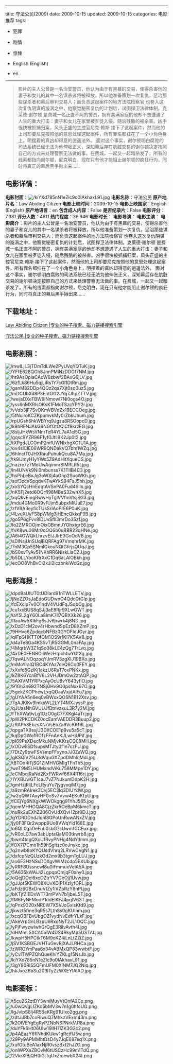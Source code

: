 
---
title: 守法公民(2009)
date: 2009-10-15
updated: 2009-10-15
categories: 电影推荐
tags:
- 犯罪
- 剧情
- 惊悚

- English (English)
- en
---


> 影片的主人公曾是一名治安警员，他认为由于有黑幕的交易，使得杀害他的妻子和女儿的其中一名谋杀者将被释放，所以他准备策划一次复仇，惩治那些谋杀者和幕后审判交易人；而负责这起案件的地方法院检察官 也卷入这次复仇阴谋的漩涡之中，他察觉秘密复仇的计划后，试图捍卫法律体制。克莱德·谢尔顿 是费城一名正直不阿的警员，拥有美满家庭的他却不想遭遇了人生的重大打击：妻子和女儿在家里被歹徒入侵，随后残酷的被杀害。凶手很快被抓捕归案，风头正盛的主控官尼克·赖斯 接下了这起案件，然而他的上司却要尼克按照他的意思处理这起案件，所有罪名都扛在了一个小角色身上，明摆着的真凶却得意的逍遥法外。 面对这个事实，谢尔顿明白腐败的司法系统已经无法为他伸张正义，深知幕后存在肮脏交易的谢尔顿决定按照自己的方式来处理警察无法做的事。在费城，一起又一起暗杀发了，所有的线索都指向谢尔顿，尼克明白，现在只有他才能阻止谢尔顿的疯狂行为，同时将真正的幕后黑手揪出来……

## **电影详情**：

**电影封面**：<img src="https://image.tmdb.org/t/p/w200/kiYXd785nN1eZlc9o0IAkhaxL91.jpg" alt="/kiYXd785nN1eZlc9o0IAkhaxL91.jpg" title="/kiYXd785nN1eZlc9o0IAkhaxL91.jpg">
**电影名称**：守法公民
**原产地片名**：Law Abiding Citizen
**电影上映时间**：2009-10-15
**电影上映国家**：English (English)
**原产地语言**：en
**包含成人内容**：False
**是否纪录片**：False
**电影评分**：7.381
**评分人数**：4811
**热门程度**：36.946
**电影时长**：
**电影导演**：
**电影主演**：
**电影简介**：影片的主人公曾是一名治安警员，他认为由于有黑幕的交易，使得杀害他的妻子和女儿的其中一名谋杀者将被释放，所以他准备策划一次复仇，惩治那些谋杀者和幕后审判交易人；而负责这起案件的地方法院检察官 也卷入这次复仇阴谋的漩涡之中，他察觉秘密复仇的计划后，试图捍卫法律体制。克莱德·谢尔顿 是费城一名正直不阿的警员，拥有美满家庭的他却不想遭遇了人生的重大打击：妻子和女儿在家里被歹徒入侵，随后残酷的被杀害。凶手很快被抓捕归案，风头正盛的主控官尼克·赖斯 接下了这起案件，然而他的上司却要尼克按照他的意思处理这起案件，所有罪名都扛在了一个小角色身上，明摆着的真凶却得意的逍遥法外。 面对这个事实，谢尔顿明白腐败的司法系统已经无法为他伸张正义，深知幕后存在肮脏交易的谢尔顿决定按照自己的方式来处理警察无法做的事。在费城，一起又一起暗杀发了，所有的线索都指向谢尔顿，尼克明白，现在只有他才能阻止谢尔顿的疯狂行为，同时将真正的幕后黑手揪出来……

## **下载地址**：
[Law Abiding Citizen |专业的种子搜索、磁力链接搜索引擎](https://movie.amd794.com:2083/?search=Law%20Abiding%20Citizen&ordering=&mode=match_phrase&page_size=10&page=1)

[守法公民 |专业的种子搜索、磁力链接搜索引擎](https://movie.amd794.com:2083/?search=%E5%AE%88%E6%B3%95%E5%85%AC%E6%B0%91&ordering=&mode=match_phrase&page_size=10&page=1)
 

## **电影剧照**：
<img src="https://image.tmdb.org/t/p/original/mwlLjL3jTDmTdLWe2PyUVqYQTuK.jpg" alt="/mwlLjL3jTDmTdLWe2PyUVqYQTuK.jpg" title="/mwlLjL3jTDmTdLWe2PyUVqYQTuK.jpg"><img src="https://image.tmdb.org/t/p/original/YFfE628QGh8JnnPMlNzDDGf7NM.jpg" alt="/YFfE628QGh8JnnPMlNzDDGf7NM.jpg" title="/YFfE628QGh8JnnPMlNzDDGf7NM.jpg"><img src="https://image.tmdb.org/t/p/original/ht9AsOpiaCAoW6zbwf2BAxG6jLV.jpg" alt="/ht9AsOpiaCAoW6zbwf2BAxG6jLV.jpg" title="/ht9AsOpiaCAoW6zbwf2BAxG6jLV.jpg"><img src="https://image.tmdb.org/t/p/original/6zfLk86Hu5qjLiRs1Y7cGl1DtRm.jpg" alt="/6zfLk86Hu5qjLiRs1Y7cGl1DtRm.jpg" title="/6zfLk86Hu5qjLiRs1Y7cGl1DtRm.jpg"><img src="https://image.tmdb.org/t/p/original/ganM82DDp4QQz2qa7Xjt0sq0uz5.jpg" alt="/ganM82DDp4QQz2qa7Xjt0sq0uz5.jpg" title="/ganM82DDp4QQz2qa7Xjt0sq0uz5.jpg"><img src="https://image.tmdb.org/t/p/original/mDCUbXd8P3EntOG2JYq7JhpZTTV.jpg" alt="/mDCUbXd8P3EntOG2JYq7JhpZTTV.jpg" title="/mDCUbXd8P3EntOG2JYq7JhpZTTV.jpg"><img src="https://image.tmdb.org/t/p/original/weijsDXeTBW9lNmowl7Ni0ogs4O.jpg" alt="/weijsDXeTBW9lNmowl7Ni0ogs4O.jpg" title="/weijsDXeTBW9lNmowl7Ni0ogs4O.jpg"><img src="https://image.tmdb.org/t/p/original/yss6nMXRlsOKsK1FMoTSzcYPY2r.jpg" alt="/yss6nMXRlsOKsK1FMoTSzcYPY2r.jpg" title="/yss6nMXRlsOKsK1FMoTSzcYPY2r.jpg"><img src="https://image.tmdb.org/t/p/original/vVdb3jF7SvOKmVBVdZx19ECCOeg.jpg" alt="/vVdb3jF7SvOKmVBVdZx19ECCOeg.jpg" title="/vVdb3jF7SvOKmVBVdZx19ECCOeg.jpg"><img src="https://image.tmdb.org/t/p/original/5tNuiroKCZKpumvkMy0rZbkUhum.jpg" alt="/5tNuiroKCZKpumvkMy0rZbkUhum.jpg" title="/5tNuiroKCZKpumvkMy0rZbkUhum.jpg"><img src="https://image.tmdb.org/t/p/original/rpUGsh6hkWBYrq9Jgzu8RSOopcD.jpg" alt="/rpUGsh6hkWBYrq9Jgzu8RSOopcD.jpg" title="/rpUGsh6hkWBYrq9Jgzu8RSOopcD.jpg"><img src="https://image.tmdb.org/t/p/original/k8hRENJAkG9NGfOtOQiCf9krzEG.jpg" alt="/k8hRENJAkG9NGfOtOQiCf9krzEG.jpg" title="/k8hRENJAkG9NGfOtOQiCf9krzEG.jpg"><img src="https://image.tmdb.org/t/p/original/8sIjJHkWsVNnrTeR4YL7aA1el5G.jpg" alt="/8sIjJHkWsVNnrTeR4YL7aA1el5G.jpg" title="/8sIjJHkWsVNnrTeR4YL7aA1el5G.jpg"><img src="https://image.tmdb.org/t/p/original/gqsc9YZR96F1yf0Jtli9K2Jp0t2.jpg" alt="/gqsc9YZR96F1yf0Jtli9K2Jp0t2.jpg" title="/gqsc9YZR96F1yf0Jtli9K2Jp0t2.jpg"><img src="https://image.tmdb.org/t/p/original/tXPgdJLCOmP2mfUWNlxhgXO1U1A.jpg" alt="/tXPgdJLCOmP2mfUWNlxhgXO1U1A.jpg" title="/tXPgdJLCOmP2mfUWNlxhgXO1U1A.jpg"><img src="https://image.tmdb.org/t/p/original/ov4slClE06WR9QNDakVQ7bm1WZq.jpg" alt="/ov4slClE06WR9QNDakVQ7bm1WZq.jpg" title="/ov4slClE06WR9QNDakVQ7bm1WZq.jpg"><img src="https://image.tmdb.org/t/p/original/6hlnctT0JHXRauPuhukQcu8A7Ma.jpg" alt="/6hlnctT0JHXRauPuhukQcu8A7Ma.jpg" title="/6hlnctT0JHXRauPuhukQcu8A7Ma.jpg"><img src="https://image.tmdb.org/t/p/original/tk9iJmyH1yYWs5Z9AdHitXqueCS.jpg" alt="/tk9iJmyH1yYWs5Z9AdHitXqueCS.jpg" title="/tk9iJmyH1yYWs5Z9AdHitXqueCS.jpg"><img src="https://image.tmdb.org/t/p/original/nazre7z7MoUwAqimnrSlMlfLR5t.jpg" alt="/nazre7z7MoUwAqimnrSlMlfLR5t.jpg" title="/nazre7z7MoUwAqimnrSlMlfLR5t.jpg"><img src="https://image.tmdb.org/t/p/original/ln4UNVk9Ni0mbunss7K1TIIB4C3.jpg" alt="/ln4UNVk9Ni0mbunss7K1TIIB4C3.jpg" title="/ln4UNVk9Ni0mbunss7K1TIIB4C3.jpg"><img src="https://image.tmdb.org/t/p/original/hsPhLeBxJg3oWXj4aOnp2SuoWKh.jpg" alt="/hsPhLeBxJg3oWXj4aOnp2SuoWKh.jpg" title="/hsPhLeBxJg3oWXj4aOnp2SuoWKh.jpg"><img src="https://image.tmdb.org/t/p/original/sof3zcVSpqdvKTwAYkS94FsJ5hh.jpg" alt="/sof3zcVSpqdvKTwAYkS94FsJ5hh.jpg" title="/sof3zcVSpqdvKTwAYkS94FsJ5hh.jpg"><img src="https://image.tmdb.org/t/p/original/xoSYQcHnEdqtAVSnPA0Fud46IIx.jpg" alt="/xoSYQcHnEdqtAVSnPA0Fud46IIx.jpg" title="/xoSYQcHnEdqtAVSnPA0Fud46IIx.jpg"><img src="https://image.tmdb.org/t/p/original/nK5Fj2etd6OQrfI98MBeS32whX5.jpg" alt="/nK5Fj2etd6OQrfI98MBeS32whX5.jpg" title="/nK5Fj2etd6OQrfI98MBeS32whX5.jpg"><img src="https://image.tmdb.org/t/p/original/xqQkvEmgRwwHyTgIVVfmVtsjSG3.jpg" alt="/xqQkvEmgRwwHyTgIVVfmVtsjSG3.jpg" title="/xqQkvEmgRwwHyTgIVVfmVtsjSG3.jpg"><img src="https://image.tmdb.org/t/p/original/mdu4GMo0R9vPJjm5ubpxMiUuE7.jpg" alt="/mdu4GMo0R9vPJjm5ubpxMiUuE7.jpg" title="/mdu4GMo0R9vPJjm5ubpxMiUuE7.jpg"><img src="https://image.tmdb.org/t/p/original/zfV8A3eyficTUsSrIAoPrE6P0uK.jpg" alt="/zfV8A3eyficTUsSrIAoPrE6P0uK.jpg" title="/zfV8A3eyficTUsSrIAoPrE6P0uK.jpg"><img src="https://image.tmdb.org/t/p/original/4LvuXUyFS8pWMg3jHEncQkkqF9B.jpg" alt="/4LvuXUyFS8pWMg3jHEncQkkqF9B.jpg" title="/4LvuXUyFS8pWMg3jHEncQkkqF9B.jpg"><img src="https://image.tmdb.org/t/p/original/go5P6gFvv8lDUvSfIl3mrDo35zf.jpg" alt="/go5P6gFvv8lDUvSfIl3mrDo35zf.jpg" title="/go5P6gFvv8lDUvSfIl3mrDo35zf.jpg"><img src="https://image.tmdb.org/t/p/original/lo2ZMROOjmOixOBmnJYOhxtgrE6.jpg" alt="/lo2ZMROOjmOixOBmnJYOhxtgrE6.jpg" title="/lo2ZMROOjmOixOBmnJYOhxtgrE6.jpg"><img src="https://image.tmdb.org/t/p/original/fvK8wu06Mr0qOQ6b0uBBR23qHNe.jpg" alt="/fvK8wu06Mr0qOQ6b0uBBR23qHNe.jpg" title="/fvK8wu06Mr0qOQ6b0uBBR23qHNe.jpg"><img src="https://image.tmdb.org/t/p/original/A6i4GWQkLhrzvEtJJIrE3GoOdVB.jpg" alt="/A6i4GWQkLhrzvEtJJIrE3GoOdVB.jpg" title="/A6i4GWQkLhrzvEtJJIrE3GoOdVB.jpg"><img src="https://image.tmdb.org/t/p/original/sDlNsjUnSUqlBQRFAg97VmqhrMK.jpg" alt="/sDlNsjUnSUqlBQRFAg97VmqhrMK.jpg" title="/sDlNsjUnSUqlBQRFAg97VmqhrMK.jpg"><img src="https://image.tmdb.org/t/p/original/7nM3Cp5SNmIGkouNQtGfcjsQUqJ.jpg" alt="/7nM3Cp5SNmIGkouNQtGfcjsQUqJ.jpg" title="/7nM3Cp5SNmIGkouNQtGfcjsQUqJ.jpg"><img src="https://image.tmdb.org/t/p/original/bS0xvTyAv51NKhRR6NlskLiaCZJ.jpg" alt="/bS0xvTyAv51NKhRR6NlskLiaCZJ.jpg" title="/bS0xvTyAv51NKhRR6NlskLiaCZJ.jpg"><img src="https://image.tmdb.org/t/p/original/b5DLLYooKRrXxC1Dq6aLAlOBkh.jpg" alt="/b5DLLYooKRrXxC1Dq6aLAlOBkh.jpg" title="/b5DLLYooKRrXxC1Dq6aLAlOBkh.jpg"><img src="https://image.tmdb.org/t/p/original/ecOO8VhBvCi2xJi2iczbnkiWcGz.jpg" alt="/ecOO8VhBvCi2xJi2iczbnkiWcGz.jpg" title="/ecOO8VhBvCi2xJi2iczbnkiWcGz.jpg">

## **电影海报**：
<img src="https://image.tmdb.org/t/p/original/dpd9aUIUT0tUDIard91nTWLLETV.jpg" alt="/dpd9aUIUT0tUDIard91nTWLLETV.jpg" title="/dpd9aUIUT0tUDIard91nTWLLETV.jpg"><img src="https://image.tmdb.org/t/p/original/jNoZZOsJaEdoGUDwnO4QdcQtGlp.jpg" alt="/jNoZZOsJaEdoGUDwnO4QdcQtGlp.jpg" title="/jNoZZOsJaEdoGUDwnO4QdcQtGlp.jpg"><img src="https://image.tmdb.org/t/p/original/fcEXcip7v0O1ndV4VUdFqJSqbOg.jpg" alt="/fcEXcip7v0O1ndV4VUdFqJSqbOg.jpg" title="/fcEXcip7v0O1ndV4VUdFqJSqbOg.jpg"><img src="https://image.tmdb.org/t/p/original/cu1xxBUS8qSJj3aE8Rjr9XLwGWT.jpg" alt="/cu1xxBUS8qSJj3aE8Rjr9XLwGWT.jpg" title="/cu1xxBUS8qSJj3aE8Rjr9XLwGWT.jpg"><img src="https://image.tmdb.org/t/p/original/iaY5L2gY60La8ImK7ll7QBXXk26.jpg" alt="/iaY5L2gY60La8ImK7ll7QBXXk26.jpg" title="/iaY5L2gY60La8ImK7ll7QBXXk26.jpg"><img src="https://image.tmdb.org/t/p/original/fIauAw5XIkFg6sJv6jrwrk4j8ND.jpg" alt="/fIauAw5XIkFg6sJv6jrwrk4j8ND.jpg" title="/fIauAw5XIkFg6sJv6jrwrk4j8ND.jpg"><img src="https://image.tmdb.org/t/p/original/xDzD1cM2ov4rHbwndSpEzD8XZmP.jpg" alt="/xDzD1cM2ov4rHbwndSpEzD8XZmP.jpg" title="/xDzD1cM2ov4rHbwndSpEzD8XZmP.jpg"><img src="https://image.tmdb.org/t/p/original/9HHve6ZpdqcbNFBz0GYOFIdJOyr.jpg" alt="/9HHve6ZpdqcbNFBz0GYOFIdJOyr.jpg" title="/9HHve6ZpdqcbNFBz0GYOFIdJOyr.jpg"><img src="https://image.tmdb.org/t/p/original/qIFpGHKTT0fQM1OS9rfKi7K5AV8.jpg" alt="/qIFpGHKTT0fQM1OS9rfKi7K5AV8.jpg" title="/qIFpGHKTT0fQM1OS9rfKi7K5AV8.jpg"><img src="https://image.tmdb.org/t/p/original/d4aTe8Ga4KS5vTjR5GGML0naFAy.jpg" alt="/d4aTe8Ga4KS5vTjR5GGML0naFAy.jpg" title="/d4aTe8Ga4KS5vTjR5GGML0naFAy.jpg"><img src="https://image.tmdb.org/t/p/original/4MqrbW3Z1qSo08kLE4zQg7TrLvq.jpg" alt="/4MqrbW3Z1qSo08kLE4zQg7TrLvq.jpg" title="/4MqrbW3Z1qSo08kLE4zQg7TrLvq.jpg"><img src="https://image.tmdb.org/t/p/original/4xDE0EENBOilWezHtpchbvYOtXg.jpg" alt="/4xDE0EENBOilWezHtpchbvYOtXg.jpg" title="/4xDE0EENBOilWezHtpchbvYOtXg.jpg"><img src="https://image.tmdb.org/t/p/original/7qwALNOqzoqYJmRV3zgXIJ19BXo.jpg" alt="/7qwALNOqzoqYJmRV3zgXIJ19BXo.jpg" title="/7qwALNOqzoqYJmRV3zgXIJ19BXo.jpg"><img src="https://image.tmdb.org/t/p/original/mMoYraIQ1BC4KYAz7ceQ6Co0FEY.jpg" alt="/mMoYraIQ1BC4KYAz7ceQ6Co0FEY.jpg" title="/mMoYraIQ1BC4KYAz7ceQ6Co0FEY.jpg"><img src="https://image.tmdb.org/t/p/original/xXxfd5GzlKj1akzU6RuT7oxPNKx.jpg" alt="/xXxfd5GzlKj1akzU6RuT7oxPNKx.jpg" title="/xXxfd5GzlKj1akzU6RuT7oxPNKx.jpg"><img src="https://image.tmdb.org/t/p/original/kZ8K6YcnBfV6L2VHJDmOw2ztAQP.jpg" alt="/kZ8K6YcnBfV6L2VHJDmOw2ztAQP.jpg" title="/kZ8K6YcnBfV6L2VHJDmOw2ztAQP.jpg"><img src="https://image.tmdb.org/t/p/original/5AXIVM1YRPxcAyOcU8vY643yflO.jpg" alt="/5AXIVM1YRPxcAyOcU8vY643yflO.jpg" title="/5AXIVM1YRPxcAyOcU8vY643yflO.jpg"><img src="https://image.tmdb.org/t/p/original/91Gh3n692TNSjGHv9O0psNxx67O.jpg" alt="/91Gh3n692TNSjGHv9O0psNxx67O.jpg" title="/91Gh3n692TNSjGHv9O0psNxx67O.jpg"><img src="https://image.tmdb.org/t/p/original/5gekZKOPhewLxqQOaaVxjdAlFu7.jpg" alt="/5gekZKOPhewLxqQOaaVxjdAlFu7.jpg" title="/5gekZKOPhewLxqQOaaVxjdAlFu7.jpg"><img src="https://image.tmdb.org/t/p/original/gUYAA5n6eq0vBWxxQOSN1B12Xsv.jpg" alt="/gUYAA5n6eq0vBWxxQOSN1B12Xsv.jpg" title="/gUYAA5n6eq0vBWxxQOSN1B12Xsv.jpg"><img src="https://image.tmdb.org/t/p/original/7qAJKiKv9lmksWL2LYT4MXJyssP.jpg" alt="/7qAJKiKv9lmksWL2LYT4MXJyssP.jpg" title="/7qAJKiKv9lmksWL2LYT4MXJyssP.jpg"><img src="https://image.tmdb.org/t/p/original/qJUasNhGVUUJfDtnvzxuL3R7y2M.jpg" alt="/qJUasNhGVUUJfDtnvzxuL3R7y2M.jpg" title="/qJUasNhGVUUJfDtnvzxuL3R7y2M.jpg"><img src="https://image.tmdb.org/t/p/original/fThXWa9vLg1OzO0gC7FXKgl4aTr.jpg" alt="/fThXWa9vLg1OzO0gC7FXKgl4aTr.jpg" title="/fThXWa9vLg1OzO0gC7FXKgl4aTr.jpg"><img src="https://image.tmdb.org/t/p/original/pW2PKCDKZ0ocEamVAEDDR3Buup2.jpg" alt="/pW2PKCDKZ0ocEamVAEDDR3Buup2.jpg" title="/pW2PKCDKZ0ocEamVAEDDR3Buup2.jpg"><img src="https://image.tmdb.org/t/p/original/zRAPh8EbzsXNrVsEbZa9VcKKf6L.jpg" alt="/zRAPh8EbzsXNrVsEbZa9VcKKf6L.jpg" title="/zRAPh8EbzsXNrVsEbZa9VcKKf6L.jpg"><img src="https://image.tmdb.org/t/p/original/qpgaTX9ssjU3DXCOE1p8vu5a5cT.jpg" alt="/qpgaTX9ssjU3DXCOE1p8vu5a5cT.jpg" title="/qpgaTX9ssjU3DXCOE1p8vu5a5cT.jpg"><img src="https://image.tmdb.org/t/p/original/kqDpGWofROfzFFnAnKJLwHjUPif.jpg" alt="/kqDpGWofROfzFFnAnKJLwHjUPif.jpg" title="/kqDpGWofROfzFFnAnKJLwHjUPif.jpg"><img src="https://image.tmdb.org/t/p/original/pI69PsXDecMkuNMjvKKrsCQ08MH.jpg" alt="/pI69PsXDecMkuNMjvKKrsCQ08MH.jpg" title="/pI69PsXDecMkuNMjvKKrsCQ08MH.jpg"><img src="https://image.tmdb.org/t/p/original/xODwIiSDfsupsMTJty0f1n7czFU.jpg" alt="/xODwIiSDfsupsMTJty0f1n7czFU.jpg" title="/xODwIiSDfsupsMTJty0f1n7czFU.jpg"><img src="https://image.tmdb.org/t/p/original/7DtZy9pwFSVsmpFFxynoJJ0ZaWQ.jpg" alt="/7DtZy9pwFSVsmpFFxynoJJ0ZaWQ.jpg" title="/7DtZy9pwFSVsmpFFxynoJJ0ZaWQ.jpg"><img src="https://image.tmdb.org/t/p/original/gKSQiV25U3dVquGXZpdDMhlqMdi.jpg" alt="/gKSQiV25U3dVquGXZpdDMhlqMdi.jpg" title="/gKSQiV25U3dVquGXZpdDMhlqMdi.jpg"><img src="https://image.tmdb.org/t/p/original/t8TOn4iTjSQ1ZlMHVGMIgTFnTh5.jpg" alt="/t8TOn4iTjSQ1ZlMHVGMIgTFnTh5.jpg" title="/t8TOn4iTjSQ1ZlMHVGMIgTFnTh5.jpg"><img src="https://image.tmdb.org/t/p/original/wnT9M5LHUMxndViKu758MMpe1DY.jpg" alt="/wnT9M5LHUMxndViKu758MMpe1DY.jpg" title="/wnT9M5LHUMxndViKu758MMpe1DY.jpg"><img src="https://image.tmdb.org/t/p/original/eCMbqjRaNd2KxFWRwf66X4R16rj.jpg" alt="/eCMbqjRaNd2KxFWRwf66X4R16rj.jpg" title="/eCMbqjRaNd2KxFWRwf66X4R16rj.jpg"><img src="https://image.tmdb.org/t/p/original/1YXBUwGT1caJ7vZ7NJkumDdpK2H.jpg" alt="/1YXBUwGT1caJ7vZ7NJkumDdpK2H.jpg" title="/1YXBUwGT1caJ7vZ7NJkumDdpK2H.jpg"><img src="https://image.tmdb.org/t/p/original/gmHzjRljLFcLRyuYu7jygvxqiM7.jpg" alt="/gmHzjRljLFcLRyuYu7jygvxqiM7.jpg" title="/gmHzjRljLFcLRyuYu7jygvxqiM7.jpg"><img src="https://image.tmdb.org/t/p/original/a9zmRAIrekZCvj5EC3Iq3DlUYdW.jpg" alt="/a9zmRAIrekZCvj5EC3Iq3DlUYdW.jpg" title="/a9zmRAIrekZCvj5EC3Iq3DlUYdW.jpg"><img src="https://image.tmdb.org/t/p/original/w2qQWTAxyHF0eSv7Vvw4EKuKfpU.jpg" alt="/w2qQWTAxyHF0eSv7Vvw4EKuKfpU.jpg" title="/w2qQWTAxyHF0eSv7Vvw4EKuKfpU.jpg"><img src="https://image.tmdb.org/t/p/original/fCEjYg6NXgkWiWOkgqg91YhJ565.jpg" alt="/fCEjYg6NXgkWiWOkgqg91YhJ565.jpg" title="/fCEjYg6NXgkWiWOkgqg91YhJ565.jpg"><img src="https://image.tmdb.org/t/p/original/qcmMHHGQA8CjzZkr5OeBpM6kmcT.jpg" alt="/qcmMHHGQA8CjzZkr5OeBpM6kmcT.jpg" title="/qcmMHHGQA8CjzZkr5OeBpM6kmcT.jpg"><img src="https://image.tmdb.org/t/p/original/nuRk2uEXhZ206OvUdXQvH2pr8DJ.jpg" alt="/nuRk2uEXhZ206OvUdXQvH2pr8DJ.jpg" title="/nuRk2uEXhZ206OvUdXQvH2pr8DJ.jpg"><img src="https://image.tmdb.org/t/p/original/gYDRDDndJlqnl8GPoUnRuwANxZV.jpg" alt="/gYDRDDndJlqnl8GPoUnRuwANxZV.jpg" title="/gYDRDDndJlqnl8GPoUnRuwANxZV.jpg"><img src="https://image.tmdb.org/t/p/original/jy0F3FQr2wppp9Uo8VWqYld168E.jpg" alt="/jy0F3FQr2wppp9Uo8VWqYld168E.jpg" title="/jy0F3FQr2wppp9Uo8VWqYld168E.jpg"><img src="https://image.tmdb.org/t/p/original/o6QL0gaDeFub0sbG7sUwmfCCFux.jpg" alt="/o6QL0gaDeFub0sbG7sUwmfCCFux.jpg" title="/o6QL0gaDeFub0sbG7sUwmfCCFux.jpg"><img src="https://image.tmdb.org/t/p/original/vR0oLC7aw3abUptaQaM03tkwrb8.jpg" alt="/vR0oLC7aw3abUptaQaM03tkwrb8.jpg" title="/vR0oLC7aw3abUptaQaM03tkwrb8.jpg"><img src="https://image.tmdb.org/t/p/original/bwrt4tcgQXoUfRvyPNHg4NdYdmm.jpg" alt="/bwrt4tcgQXoUfRvyPNHg4NdYdmm.jpg" title="/bwrt4tcgQXoUfRvyPNHg4NdYdmm.jpg"><img src="https://image.tmdb.org/t/p/original/fOX7l7Cmo1h59hSgltzc0oJnykc.jpg" alt="/fOX7l7Cmo1h59hSgltzc0oJnykc.jpg" title="/fOX7l7Cmo1h59hSgltzc0oJnykc.jpg"><img src="https://image.tmdb.org/t/p/original/q2nwb8oKYQUsdVhrq2LRVwCVgN1.jpg" alt="/q2nwb8oKYQUsdVhrq2LRVwCVgN1.jpg" title="/q2nwb8oKYQUsdVhrq2LRVwCVgN1.jpg"><img src="https://image.tmdb.org/t/p/original/dxfcpNzQUzkOd2mx9b3tgmTgLUJ.jpg" alt="/dxfcpNzQUzkOd2mx9b3tgmTgLUJ.jpg" title="/dxfcpNzQUzkOd2mx9b3tgmTgLUJ.jpg"><img src="https://image.tmdb.org/t/p/original/ao6E2HzNSsDDXgvWIMzcdp5EXUb.jpg" alt="/ao6E2HzNSsDDXgvWIMzcdp5EXUb.jpg" title="/ao6E2HzNSsDDXgvWIMzcdp5EXUb.jpg"><img src="https://image.tmdb.org/t/p/original/yRRF8UssncwI8u0iFmmuxVelA5A.jpg" alt="/yRRF8UssncwI8u0iFmmuxVelA5A.jpg" title="/yRRF8UssncwI8u0iFmmuxVelA5A.jpg"><img src="https://image.tmdb.org/t/p/original/5A635kWAiJi2LgpqpQmjqF0xny0.jpg" alt="/5A635kWAiJi2LgpqpQmjqF0xny0.jpg" title="/5A635kWAiJi2LgpqpQmjqF0xny0.jpg"><img src="https://image.tmdb.org/t/p/original/oQejDOei6xcOZtrYV7CeOjj1Uvw.jpg" alt="/oQejDOei6xcOZtrYV7CeOjj1Uvw.jpg" title="/oQejDOei6xcOZtrYV7CeOjj1Uvw.jpg"><img src="https://image.tmdb.org/t/p/original/gJJpt5KEWO8XUvXDlP1XzlyfORL.jpg" alt="/gJJpt5KEWO8XUvXDlP1XzlyfORL.jpg" title="/gJJpt5KEWO8XUvXDlP1XzlyfORL.jpg"><img src="https://image.tmdb.org/t/p/original/aFdz6GBxDnuVtZy1iVZpRzY8nPl.jpg" alt="/aFdz6GBxDnuVtZy1iVZpRzY8nPl.jpg" title="/aFdz6GBxDnuVtZy1iVZpRzY8nPl.jpg"><img src="https://image.tmdb.org/t/p/original/bKTjfZIEDxWT73mPVN7b1jbeL5T.jpg" alt="/bKTjfZIEDxWT73mPVN7b1jbeL5T.jpg" title="/bKTjfZIEDxWT73mPVN7b1jbeL5T.jpg"><img src="https://image.tmdb.org/t/p/original/fM6FyNFModP1ddEIKFJ4pqIV63T.jpg" alt="/fM6FyNFModP1ddEIKFJ4pqIV63T.jpg" title="/fM6FyNFModP1ddEIKFJ4pqIV63T.jpg"><img src="https://image.tmdb.org/t/p/original/qPnx9320xNR0W7XSVJoGxlsKfd9.jpg" alt="/qPnx9320xNR0W7XSVJoGxlsKfd9.jpg" title="/qPnx9320xNR0W7XSVJoGxlsKfd9.jpg"><img src="https://image.tmdb.org/t/p/original/jkwzt5fme3qR5s7LthSs0gKUInm.jpg" alt="/jkwzt5fme3qR5s7LthSs0gKUInm.jpg" title="/jkwzt5fme3qR5s7LthSs0gKUInm.jpg"><img src="https://image.tmdb.org/t/p/original/xcqOBFBvUbgOZ1vydNvEdfrYLxF.jpg" alt="/xcqOBFBvUbgOZ1vydNvEdfrYLxF.jpg" title="/xcqOBFBvUbgOZ1vydNvEdfrYLxF.jpg"><img src="https://image.tmdb.org/t/p/original/AkeVrpGnLBzpU6RxqNyT2JL1OQC.jpg" alt="/AkeVrpGnLBzpU6RxqNyT2JL1OQC.jpg" title="/AkeVrpGnLBzpU6RxqNyT2JL1OQC.jpg"><img src="https://image.tmdb.org/t/p/original/yPjFwyzwIwhGrQgE3RiIvAvth4l.jpg" alt="/yPjFwyzwIwhGrQgE3RiIvAvth4l.jpg" title="/yPjFwyzwIwhGrQgE3RiIvAvth4l.jpg"><img src="https://image.tmdb.org/t/p/original/dHMmL5XCA0mW4DS4RkyMp5USTAI.jpg" alt="/dHMmL5XCA0mW4DS4RkyMp5USTAI.jpg" title="/dHMmL5XCA0mW4DS4RkyMp5USTAI.jpg"><img src="https://image.tmdb.org/t/p/original/kwpH5HPCtkT6M9oKZ4iLnLtZZiZ.jpg" alt="/kwpH5HPCtkT6M9oKZ4iLnLtZZiZ.jpg" title="/kwpH5HPCtkT6M9oKZ4iLnLtZZiZ.jpg"><img src="https://image.tmdb.org/t/p/original/jSV1KSBGEJVHTuGevRjXAJLRHCa.jpg" alt="/jSV1KSBGEJVHTuGevRjXAJLRHCa.jpg" title="/jSV1KSBGEJVHTuGevRjXAJLRHCa.jpg"><img src="https://image.tmdb.org/t/p/original/zWROYmPaa6x34vABMxQP83wwbtF.jpg" alt="/zWROYmPaa6x34vABMxQP83wwbtF.jpg" title="/zWROYmPaa6x34vABMxQP83wwbtF.jpg"><img src="https://image.tmdb.org/t/p/original/yCvITWPZQhQueKhiYZKLg15NsJb.jpg" alt="/yCvITWPZQhQueKhiYZKLg15NsJb.jpg" title="/yCvITWPZQhQueKhiYZKLg15NsJb.jpg"><img src="https://image.tmdb.org/t/p/original/kiYXd785nN1eZlc9o0IAkhaxL91.jpg" alt="/kiYXd785nN1eZlc9o0IAkhaxL91.jpg" title="/kiYXd785nN1eZlc9o0IAkhaxL91.jpg"><img src="https://image.tmdb.org/t/p/original/3gY80RI55QFmUFM0XlNM7JQ2Niq.jpg" alt="/3gY80RI55QFmUFM0XlNM7JQ2Niq.jpg" title="/3gY80RI55QFmUFM0XlNM7JQ2Niq.jpg"><img src="https://image.tmdb.org/t/p/original/hkJxoZ6bSu203lTyZzWXEYlAlAD.jpg" alt="/hkJxoZ6bSu203lTyZzWXEYlAlAD.jpg" title="/hkJxoZ6bSu203lTyZzWXEYlAlAD.jpg">

## **电影图标**：
<img src="https://image.tmdb.org/t/p/original/t5cu2S2ztDY3wniMuyVtOnfA2Cx.png" alt="/t5cu2S2ztDY3wniMuyVtOnfA2Cx.png" title="/t5cu2S2ztDY3wniMuyVtOnfA2Cx.png"><img src="https://image.tmdb.org/t/p/original/u0wQVgLIZKd5bMV3w7n1g0hfcUG.png" alt="/u0wQVgLIZKd5bMV3w7n1g0hfcUG.png" title="/u0wQVgLIZKd5bMV3w7n1g0hfcUG.png"><img src="https://image.tmdb.org/t/p/original/lgJvlpS8Ij4R56eKRg91Ulxo2gg.png" alt="/lgJvlpS8Ij4R56eKRg91Ulxo2gg.png" title="/lgJvlpS8Ij4R56eKRg91Ulxo2gg.png"><img src="https://image.tmdb.org/t/p/original/zdtJJRb7coRiwuQ7MhkzVExm43m.png" alt="/zdtJJRb7coRiwuQ7MhkzVExm43m.png" title="/zdtJJRb7coRiwuQ7MhkzVExm43m.png"><img src="https://image.tmdb.org/t/p/original/k2OlVEYgEgRyPZNbNSPNrkVJ18a.png" alt="/k2OlVEYgEgRyPZNbNSPNrkVJ18a.png" title="/k2OlVEYgEgRyPZNbNSPNrkVJ18a.png"><img src="https://image.tmdb.org/t/p/original/duYFk6Ht06Ulw19llH7lZK3G2c2.png" alt="/duYFk6Ht06Ulw19llH7lZK3G2c2.png" title="/duYFk6Ht06Ulw19llH7lZK3G2c2.png"><img src="https://image.tmdb.org/t/p/original/p4AEazY6flNhdKUkw1gRctflJ5w.png" alt="/p4AEazY6flNhdKUkw1gRctflJ5w.png" title="/p4AEazY6flNhdKUkw1gRctflJ5w.png"><img src="https://image.tmdb.org/t/p/original/29Py9APMMhtDsD4y7JqE687eq1X.png" alt="/29Py9APMMhtDsD4y7JqE687eq1X.png" title="/29Py9APMMhtDsD4y7JqE687eq1X.png"><img src="https://image.tmdb.org/t/p/original/xufOtuBeA1axNjR0vszBxt2hJZO.png" alt="/xufOtuBeA1axNjR0vszBxt2hJZO.png" title="/xufOtuBeA1axNjR0vszBxt2hJZO.png"><img src="https://image.tmdb.org/t/p/original/onlWPXaZBOvM6tUSCzHc99m1TdQ.png" alt="/onlWPXaZBOvM6tUSCzHc99m1TdQ.png" title="/onlWPXaZBOvM6tUSCzHc99m1TdQ.png"><img src="https://image.tmdb.org/t/p/original/2VkrXIBjQH0iGjTgUxZmewbX24t.png" alt="/2VkrXIBjQH0iGjTgUxZmewbX24t.png" title="/2VkrXIBjQH0iGjTgUxZmewbX24t.png">
